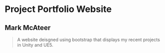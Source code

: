# Project Portfolio Website

## Mark McAteer

> A website deisgned using bootstrap that displays my recent projects in Unity and UE5. 

